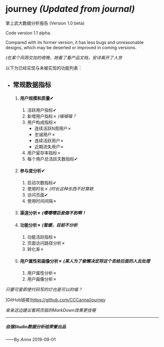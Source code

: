 # journey *(Updated from journal)*
掌上武大数据分析报告
(Version 1.0 beta)

Code version 1.1 alpha.

Compared with its former version, it has less bugs and unreasonable designs, which may be deserted or improved in coming versions.

*(在某个风雨交加的夜晚，她看了看产品文档，安详离开了人世*

以下为已经实现与未被实现的功能列表：

- ## 常规数据指标
    1. #### 用户规模和质量✔
        1. 活跃用户指标✔
        2. 新增用户指标✗ *(喵喵喵？*
        3. 用户构成指标✗
            - 连续活跃N周用户✗
            - 忠诚用户✗
            - 连续活跃用户✗
            - 近期流失用户✗
        4. 用户留存率指标✗
        5. 每个用户总活跃天数指标✔
    2. #### 参与度分析✔
        1. 启动次数指标✔
        2. 使用时长✗ *(时长这种东西不好算欸*
        3. 访问页面✔
        4. 使用时间间隔✗
    3. #### 渠道分析✗ *(嘤嘤嘤臣妾做不到啊！*
    4. #### 功能分析✗ *(暂缓，目前不分析*
        1. 功能活跃指标✗
        2. 页面访问路径分析✗
        3. 转化率✗
    5. #### 用户属性和画像分析✗ *(某人为了偷懒决定将这个丢给后面的人去处理*
        1. 用户属性分析✗
        2. 用户画像分析✗

*只要可爱即使代码写的烂也是可以的喵？*

[GitHub链接]https://github.com/CCCanna/journey

*亲亲这边建议看网页版的MarkDown效果更佳喔*

****

##### 自强Studio数据分析组荣誉出品
——By *Anna* 2019-09-01
